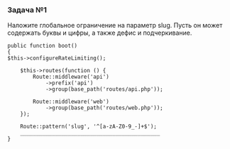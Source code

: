 ### Задача №1

Наложите глобальное ограничение на параметр slug. Пусть он может содержать буквы и цифры, а также дефис и подчеркивание.

    public function boot()
    {
    $this->configureRateLimiting();

        $this->routes(function () {
            Route::middleware('api')
                ->prefix('api')
                ->group(base_path('routes/api.php'));

            Route::middleware('web')
                ->group(base_path('routes/web.php'));
        });

        Route::pattern('slug', '^[a-zA-Z0-9_-]+$');
        ____________________________________________
    }
